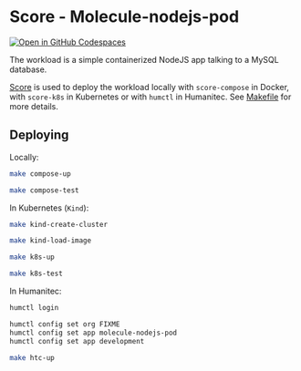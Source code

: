 # Score - Molecule-nodejs-pod

[![Open in GitHub Codespaces](https://github.com/codespaces/badge.svg)](https://codespaces.new/htc-kubecon-na-2024/molecule-nodejs-pod)

The workload is a simple containerized NodeJS app talking to a MySQL database.

[Score](https://score.dev/) is used to deploy the workload locally with `score-compose` in Docker, with `score-k8s` in Kubernetes or with `humctl` in Humanitec. See [Makefile](Makefile) for more details.

## Deploying

Locally:
```bash
make compose-up

make compose-test
```

In Kubernetes (`Kind`):
```bash
make kind-create-cluster

make kind-load-image

make k8s-up

make k8s-test
```

In Humanitec:
```bash
humctl login

humctl config set org FIXME
humctl config set app molecule-nodejs-pod
humctl config set app development

make htc-up
```